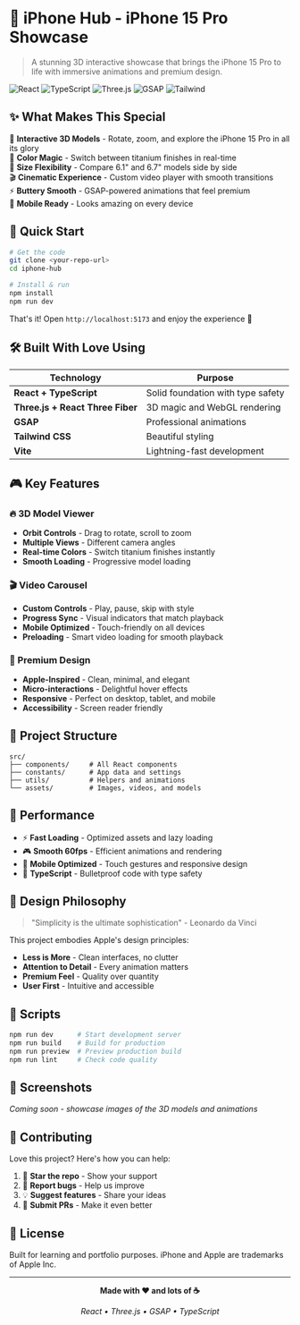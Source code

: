 # 📱 iPhone Hub - iPhone 15 Pro Showcase

> A stunning 3D interactive showcase that brings the iPhone 15 Pro to life with immersive animations and premium design.

![React](https://img.shields.io/badge/React-18-blue?logo=react)
![TypeScript](https://img.shields.io/badge/TypeScript-5-blue?logo=typescript)
![Three.js](https://img.shields.io/badge/Three.js-WebGL-green?logo=three.js)
![GSAP](https://img.shields.io/badge/GSAP-Animations-orange)
![Tailwind](https://img.shields.io/badge/Tailwind-CSS-cyan?logo=tailwindcss)

## ✨ What Makes This Special

🎯 **Interactive 3D Models** - Rotate, zoom, and explore the iPhone 15 Pro in all its glory  
🎨 **Color Magic** - Switch between titanium finishes in real-time  
📱 **Size Flexibility** - Compare 6.1" and 6.7" models side by side  
🎬 **Cinematic Experience** - Custom video player with smooth transitions  
⚡ **Buttery Smooth** - GSAP-powered animations that feel premium  
📱 **Mobile Ready** - Looks amazing on every device  

## 🚀 Quick Start

```bash
# Get the code
git clone <your-repo-url>
cd iphone-hub

# Install & run
npm install
npm run dev
```

That's it! Open `http://localhost:5173` and enjoy the experience 🎉

## 🛠️ Built With Love Using

| Technology | Purpose |
|------------|---------|
| **React + TypeScript** | Solid foundation with type safety |
| **Three.js + React Three Fiber** | 3D magic and WebGL rendering |
| **GSAP** | Professional animations |
| **Tailwind CSS** | Beautiful styling |
| **Vite** | Lightning-fast development |

## 🎮 Key Features

### 🔥 3D Model Viewer
- **Orbit Controls** - Drag to rotate, scroll to zoom
- **Multiple Views** - Different camera angles
- **Real-time Colors** - Switch titanium finishes instantly
- **Smooth Loading** - Progressive model loading

### 🎬 Video Carousel
- **Custom Controls** - Play, pause, skip with style
- **Progress Sync** - Visual indicators that match playback
- **Mobile Optimized** - Touch-friendly on all devices
- **Preloading** - Smart video loading for smooth playback

### 🎨 Premium Design
- **Apple-Inspired** - Clean, minimal, and elegant
- **Micro-interactions** - Delightful hover effects
- **Responsive** - Perfect on desktop, tablet, and mobile
- **Accessibility** - Screen reader friendly

## 📂 Project Structure

```
src/
├── components/     # All React components
├── constants/      # App data and settings
├── utils/          # Helpers and animations
└── assets/         # Images, videos, and models
```

## 🎯 Performance

- ⚡ **Fast Loading** - Optimized assets and lazy loading
- 🎮 **Smooth 60fps** - Efficient animations and rendering
- 📱 **Mobile Optimized** - Touch gestures and responsive design
- 🔧 **TypeScript** - Bulletproof code with type safety

## 🎨 Design Philosophy

> "Simplicity is the ultimate sophistication" - Leonardo da Vinci

This project embodies Apple's design principles:
- **Less is More** - Clean interfaces, no clutter
- **Attention to Detail** - Every animation matters
- **Premium Feel** - Quality over quantity
- **User First** - Intuitive and accessible

## 🚀 Scripts

```bash
npm run dev      # Start development server
npm run build    # Build for production
npm run preview  # Preview production build
npm run lint     # Check code quality
```

## 📸 Screenshots

*Coming soon - showcase images of the 3D models and animations*

## 🤝 Contributing

Love this project? Here's how you can help:

1. 🌟 **Star the repo** - Show your support
2. 🐛 **Report bugs** - Help us improve
3. 💡 **Suggest features** - Share your ideas
4. 🔧 **Submit PRs** - Make it even better

## 📄 License

Built for learning and portfolio purposes. iPhone and Apple are trademarks of Apple Inc.

---

<div align="center">

**Made with ❤️ and lots of ☕**

*React • Three.js • GSAP • TypeScript*

</div>
